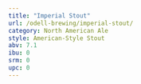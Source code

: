 ```yaml
---
title: "Imperial Stout"
url: /odell-brewing/imperial-stout/
category: North American Ale
style: American-Style Stout
abv: 7.1
ibu: 0
srm: 0
upc: 0
---
```


